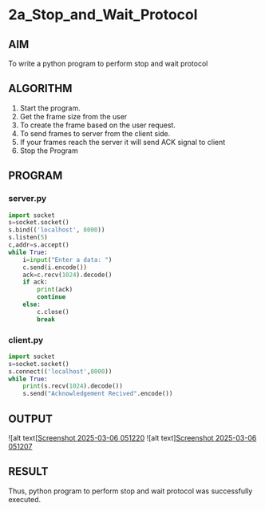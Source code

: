 # 2a_Stop_and_Wait_Protocol
## AIM 
To write a python program to perform stop and wait protocol
## ALGORITHM
1. Start the program.
2. Get the frame size from the user
3. To create the frame based on the user request.
4. To send frames to server from the client side.
5. If your frames reach the server it will send ACK signal to client
6. Stop the Program
## PROGRAM
### server.py
```python
import socket
s=socket.socket()
s.bind(('localhost', 8000))
s.listen(5)
c,addr=s.accept()
while True:
    i=input("Enter a data: ")
    c.send(i.encode())
    ack=c.recv(1024).decode()
    if ack:
        print(ack)
        continue
    else:
        c.close()   
        break
```
### client.py
```python
import socket
s=socket.socket()
s.connect(('localhost',8000))
while True:
    print(s.recv(1024).decode())
    s.send("Acknowledgement Recived".encode())
```
## OUTPUT

![alt text[[Screenshot 2025-03-06 051220](https://github.com/user-attachments/assets/daf5abcc-da07-4f4c-bd96-59dcefa240c0)
![alt text][Screenshot 2025-03-06 051207](https://github.com/user-attachments/assets/488f64ea-3256-4a14-89ef-66bdf9bec18d)


## RESULT
Thus, python program to perform stop and wait protocol was successfully executed.

